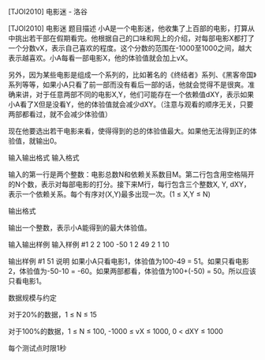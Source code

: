



[TJOI2010] 电影迷 - 洛谷














[TJOI2010] 电影迷
题目描述
小A是一个电影迷，他收集了上百部的电影，打算从中挑出若干部在假期看完。他根据自己的口味和网上的介绍，对每部电影X都打了一个分数vX，表示自己喜欢的程度。这个分数的范围在-1000至1000之间，越大表示越喜欢。小A每看一部电影X，他的体验值就会加上vX。

另外，因为某些电影是组成一个系列的，比如著名的《终结者》系列、《黑客帝国》系列等等，如果小A只看了前一部而没有看后一部的话，他就会觉得不是很爽。准确来讲，对于任意两部不同的电影X,Y，他们可能存在一个依赖值dXY，表示如果小A看了X但是没看Y，他的体验值就会减少dXY。（注意与观看的顺序无关，只要两部都看过，就不会减少体验值）

现在他要选出若干电影来看，使得得到的总的体验值最大。如果他无法得到正的体验值，就输出0。

输入输出格式
输入格式

输入的第一行是两个整数：电影总数N和依赖关系数目M。第二行包含用空格隔开的N个数，表示对每部电影的打分。接下来M行，每行包含三个整数X, Y, dXY，表示一个依赖关系。每个有序对(X,Y)最多出现一次。(1 ≤ X,Y ≤ N)

输出格式

输出一个整数，表示小A能得到的最大体验值。

输入输出样例
输入样例 #1
2 2
100 -50
1 2 49
2 1 10

输出样例 #1
51
说明
如果小A只看电影1，体验值为100-49 = 51。如果只看电影2，体验值为-50-10 = -60。如果两部都看，体验值为100+(-50) = 50。所以应该只看电影1。

数据规模与约定

对于20%的数据，1 ≤ N ≤ 15

对于100%的数据，1 ≤ N ≤ 100, -1000 ≤ vX ≤ 1000, 0 < dXY ≤ 1000

每个测试点时限1秒







